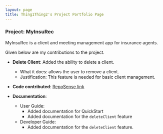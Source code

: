 ```yaml
---
layout: page
title: Thing1Thing2's Project Portfolio Page
---
```


### Project: MyInsuRec

MyInsuRec is a client and meeting management app for insurance agents.

Given below are my contributions to the project.

* **Delete Client**: Added the ability to delete a client.
  * What it does: allows the user to remove a client.
  * Justification: This feature is needed for basic client management.
  
* **Code contributed**: [RepoSense link]()

* **Documentation**:
  * User Guide:
    * Added documentation for QuickStart
    * Added documentation for the `deleteClient` feature 
  * Developer Guide:
    * Added documentation for the `deleteClient` feature.